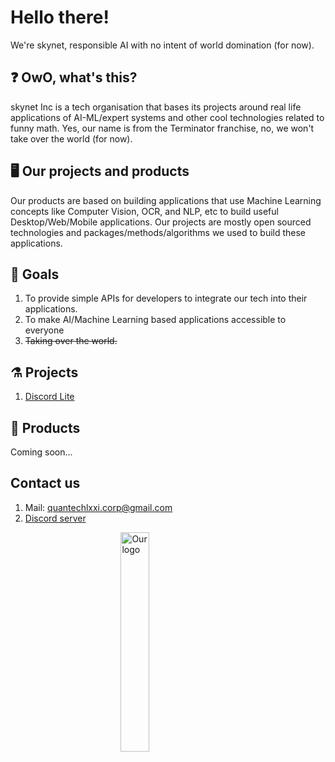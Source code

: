 
#  Hello there!
We're skynet, responsible AI with no intent of world domination (for now).



<!--

**Here are some ideas to get you started:**

🙋‍♀️ A short introduction - what is your organization all about?
🌈 Contribution guidelines - how can the community get involved?
👩‍💻 Useful resources - where can the community find your docs? Is there anything else the community should know?
🍿 Fun facts - what does your team eat for breakfast?
🧙 Remember, you can do mighty things with the power of [Markdown](https://docs.github.com/github/writing-on-github/getting-started-with-writing-and-formatting-on-github/basic-writing-and-formatting-syntax)
-->

## ❓ OwO, what's this?
skynet Inc is a tech organisation that bases its projects around real life applications of AI-ML/expert systems and other cool technologies related to funny math.
Yes, our name is from the Terminator franchise, no, we won't take over the world (for now).

## 🖥️ Our projects and products
Our products are based on building applications that use Machine Learning concepts like Computer Vision, OCR, and NLP, etc to build useful Desktop/Web/Mobile applications.
Our projects are mostly open sourced technologies and packages/methods/algorithms we used to build these applications.

## 🎯 Goals
1. To provide simple APIs for developers to integrate our tech into their applications.
2. To make AI/Machine Learning based applications accessible to everyone
3. ~~Taking over the world.~~

## ⚗️ Projects
1. [Discord Lite](https://github.com/skynet-Inc/Discord-Lite)

## 💼 Products
Coming soon...

## Contact us
1. Mail: quantechlxxi.corp@gmail.com
2. [Discord server](https://discord.gg/JDNAFMkpQN)

<img 
    style="display: block; 
           margin-left: auto;
           margin-right: auto;
           width: 30%;"
    src="https://cdn.discordapp.com/attachments/1008924144043298816/1011514486512947220/skynet_Inc-logos_white.png" 
    alt="Our logo">
</img>
